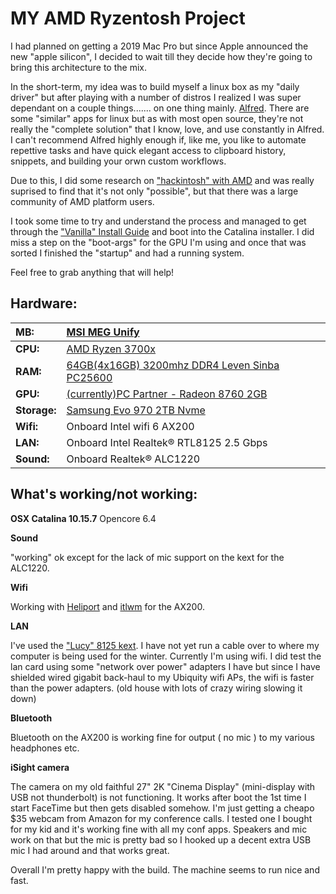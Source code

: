 # MY AMD Ryzentosh Project

I had planned on getting a 2019 Mac Pro but since Apple announced the new "apple silicon", I decided to wait till they decide how they're going to bring this architecture to the mix.

In the short-term, my idea was to build myself a linux box as my "daily driver" but after playing with a number of distros I realized I was super dependant on a couple things....... on one thing mainly.  [Alfred](https://www.alfredapp.com/).  There are some "similar" apps for linux but as with most open source, they're not really the "complete solution" that I know, love, and use constantly in Alfred. I can't recommend Alfred highly enough if, like me, you like to automate repettive tasks and have quick elegant access to clipboard history, snippets, and building your orwn custom workflows. 

Due to this, I did some research on ["hackintosh" with AMD](https://amd-osx.com/) and was really suprised to find that it's not only "possible", but that there was a large community of AMD platform users.

I took some time to try and understand the process and managed to get through the ["Vanilla" Install Guide](https://dortania.github.io/OpenCore-Install-Guide/) and boot into the Catalina installer.  I did miss a step on the "boot-args" for the GPU I'm using and once that was sorted I finished the "startup" and had a running system.

Feel free to grab anything that will help!

## Hardware:

| **MB:**      | [MSI MEG Unify](https://www.msi.com/Motherboard/MEG-X570-UNIFY/Specification) |
| :----------- | :----------------------------------------------------------- |
| **CPU:**     | [AMD Ryzen 3700x](https://www.amd.com/en/products/cpu/amd-ryzen-7-3700x) |
| **RAM:**     | [64GB(4x16GB) 3200mhz DDR4 Leven Sinba PC25600](https://www.amazon.com/gp/product/B08M66XV22/ref=ppx_yo_dt_b_asin_title_o09_s00?ie=UTF8&psc=1) |
| **GPU:**     | [(currently)PC Partner - Radeon 8760 2GB](https://evertek.com/Product/H88-3E243-101A8-CO-PB-R) |
| **Storage:** | [Samsung Evo 970 2TB Nvme](https://www.amazon.com/Samsung-970-EVO-Plus-MZ-V7S2T0B/dp/B07MFZXR1B) |
| **Wifi:**    | Onboard Intel wifi 6 AX200                                   |
| **LAN:**     | Onboard Intel Realtek® RTL8125 2.5 Gbps                      |
| **Sound:**   | Onboard Realtek® ALC1220                                     |

## **What's working/not working**:

**OSX Catalina 10.15.7**
Opencore 6.4

**Sound**

"working" ok except for the lack of mic support on the kext for the ALC1220.

**Wifi**

Working with [Heliport](https://github.com/OpenIntelWireless/HeliPort) and [itlwm](https://github.com/OpenIntelWireless/itlwm) for the AX200.

**LAN**

I've used the ["Lucy" 8125 kext](https://github.com/Mieze/LucyRTL8125Ethernet). I have not yet run a cable over to where my computer is being used for the winter. Currently I'm using wifi.  I did test the lan card using some "network over power" adapters I have but since I have shielded wired gigabit back-haul to my Ubiquity wifi APs, the wifi is faster than the power adapters. (old house with lots of crazy wiring slowing it down)

**Bluetooth**

Bluetooth on the AX200 is working fine for output ( no mic ) to my various headphones etc.

**iSight camera**

The  camera on my old faithful 27" 2K "Cinema Display" (mini-display with USB not thunderbolt) is not functioning.  It works after boot the 1st time I start FaceTime but then gets disabled somehow. I'm just getting a cheapo $35 webcam from Amazon for my conference calls. I tested one I bought for my kid and it's working fine with all my conf apps.  Speakers and mic work on that but the mic is pretty bad so I hooked up a decent extra USB mic I had around and that works great.

Overall I'm pretty happy with the build.  The machine seems to run nice and fast.
